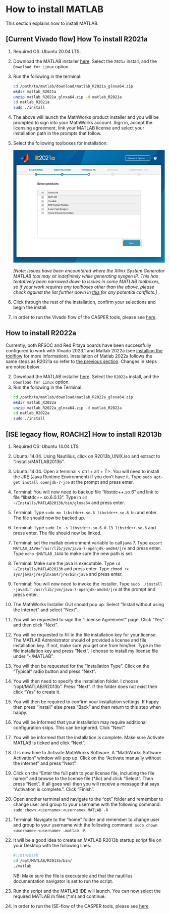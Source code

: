 # How to install MATLAB 

This section explains how to install MATLAB.

## [Current Vivado flow] How To install R2021a

1. Required OS: Ubuntu 20.04 LTS.
2. Download the MATLAB installer [here](https://www.mathworks.com/downloads/). Select the `2021a` install, and the `Download for Linux` option.
3. Run the following in the terminal:
    ```bash
    cd /path/to/matlab/download/matlab_R2021a_glnxa64.zip
    mkdir matlab_R2021a
    unzip matlab_R2021a_glnxa64.zip -d matlab_R2021a
    cd matlab_R2021a
    sudo ./install
    ```
4. The above will launch the MathWorks product installer and you will be prompted to sign into your MathWorks account. Sign in, accept the licensing agreement, link your MATLAB license and select your installation path in the prompts that follow.
5. Select the following toolboxes for installation:

    ![toolboxes.png](../_static/img/toolboxes.png)

    *[Note: issues have been encountered where the Xilinx System Generator MATLAB tool may sit indefinitely while generating sysgen IP. This has tentatively been narrowed down to issues in some MATLAB toolboxes, so if your work requires any toolboxes other than the above, please check against the list further down in [this](https://support.xilinx.com/s/question/0D52E00006vF6FOSA0/model-composer-v20212-matlab-r2021a-gets-stuck-at-initialization-stage-on-ubuntu-20041?language=en_US) for any potential conflicts.]* 

6. Click through the rest of the installation, confirm your selections and begin the install.
7. In order to run the Vivado flow of the CASPER tools, please see [here](https://casper-toolflow.readthedocs.io/en/latest/src/Configuring-the-Toolflow.html).

## How to install R2022a
Currently, both RFSOC and Red Pitaya boards have been successfully configured to work with Vivado 2023.1 and Matlab 2022a (see [installing the toolflow](https://casper-toolflow.readthedocs.io/en/latest/src/Installing-the-Toolflow.html#getting-the-right-versions) for more information). Installation of Matlab 2022a follows the same steps as R2021a so refer to [the previous section](https://github.com/bgodfrey/mlib_devel/blob/m2022a/docs/src/How-to-install-Matlab.md#current-vivado-flow-how-to-install-r2021a). Changes in steps are noted below:

2. Download the MATLAB installer [here](https://www.mathworks.com/downloads/). Select the `R2022a` install, and the `Download for Linux` option.
3. Run the following in the Terminal:
    ```bash
    cd /path/to/matlab/download/matlab_R2022a_glnxa64.zip
    mkdir matlab_R2022a
    unzip matlab_R2022a_glnxa64.zip -d matlab_R2022a
    cd matlab_R2022a
    sudo ./install
    ```

## [ISE legacy flow, ROACH2] How to install R2013b

1. Required OS: Ubuntu 14.04 LTS
2. Ubuntu 14.04. Using Nautilius, click on R2013b_UNIX.iso and extract to “Installs/MATLAB2013b”.
3. Ubuntu 14.04. Open a terminal < ctrl + alt + T>. You will need to install the JRE (Java Runtime Environment) if you don’t have it. Type `​sudo apt-get install openjdk-7-jre` at the prompt and press enter.
4. Terminal: You will now need to backup file “libstdc++.so.6” and link to file “libstdc++.so.6.0.13”. Type in `​cd ~/Installs/MATLAB2013b/bin/glnxa64` and press enter.
5. Terminal: Type `sudo mv libstdc++.so.6 libstdc++.so.6_bu` and enter. The file should now be backed up.
6. Terminal: Type `sudo ln -s libstdc++.so.6.0.13 libstdc++.so.6` and press enter. The file should now be linked.
7. Terminal: set the matlab environment variable to call java 7. Type `​export MATLAB_JAVA=”/usr/lib/jvm/java-7-openjdk-amd64/jre` and press enter. Type `​echo $MATLAB_JAVA` to make sure the new path is set.
8. Terminal: Make sure the java is executable. Type `​cd ~/Installs/MATLAB2013b` and press enter. Type `​chmod +x sys/java/jre/glnxa64/jre/bin/java` and press enter.
9. Terminal: You will now need to invoke the installer. Type `​sudo ./install -javadir /usr/lib/jvm/java-7-openjdk-amd64/jre` at the prompt and press enter.
10. The MathWorks Installer GUI should pop up. Select “Install without using the Internet” and select “Next”.
11. You will be requested to sign the “License Agreement” page. Click “Yes” and then click “Next”.
12. You will be requested to fill in the file installation key for your license. The MATLAB Administrator should of provided a license and file installation key. If not, make sure you get one from him/her. Type in the file installation key and press “Next”. I choose to install my license file under “~/MATLAB”.
13. You will then be requested for the “Installation Type”. Click on the “Typical” radio button and press “Next”.
14. You will then need to specify the installation folder. I choose “/opt/MATLAB/R2013b”. Press “Next”. If the folder does not exist then click “Yes” to create it.
15. You will then be required to confirm your installation settings. If happy then press “Install” else press “Back” and then return to this step when happy.
16. You will be informed that your installation may require additional configuration skips. This can be ignored. Click “Next”.
17. You will be informed that the installation is complete. Make sure Activate MATLAB is ticked and click “Next”.
18. It is now time to Activate MathWorks Software. A “MathWorks Software Activation” window will pop up. Click on the “Activate manually without the internet” and press “Next”.
19. Click on the “Enter the full path to your license file, including the file name:” and browse to the license file (*.lic) and click “Select”. Then press “Next”. If all goes well then you will receive a message that says “Activation is complete.”. Click “Finish”.
20. Open another terminal and navigate to the “opt” folder and remember to change user and group to your username with the following command: `sudo chown <username>:<username> MATLAB -R`
21. Terminal: Navigate to the “home” folder and remember to change user and group to your username with the following command: `sudo chown <username>:<username> .matlab -R`
22. It will be a good idea to create an MATLAB R2013b startup script file on your Desktop with the following lines:
    ```bash
    #!/bin/bash
    cd /opt/MATLAB/R2013b/bin/
    ./matlab
    ```
    NB: Make sure the file is executable and that the nautilius documentation navigator is set to run the script.

23. Run the script and the MATLAB IDE will launch. You can now select the required MATLAB m files (*.m) and continue.
24. In order to run the ISE-flow of the CASPER tools, please see [here](https://casper.berkeley.edu/wiki/MSSGE_Setup_with_Xilinx_14.x_and_MATLAB_2012b)